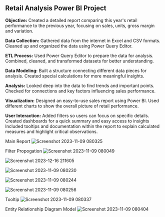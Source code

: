 
## Retail Analysis Power BI Project

**Objective:**
Created a detailed report comparing this year's retail performance to the previous year, focusing on sales, units, gross margin and variation.

**Data Collection:**
Gathered data from the internet in Excel and CSV formats.
Cleaned up and organized the data using Power Query Editor.

**ETL Process:**
Used Power Query Editor to prepare the data for analysis.
Combined, cleaned, and transformed datasets for better understanding.

**Data Modeling:**
Built a structure connecting different data pieces for analysis.
Created special calculations for more meaningful insights.

**Analysis:**
Looked deep into the data to find trends and important points.
Checked for connections and key factors influencing sales performance.

**Visualization:**
Designed an easy-to-use sales report using Power BI.
Used different charts to show the overall picture of retail performance.

**User Interaction:**
Added filters so users can focus on specific details.
Created dashboards for a quick summary and easy access to insights
Included tooltips and documentation within the report to explain calculated measures and highlight critical observations.

Main Report
![Screenshot 2023-11-09 080325](https://github.com/rekha1239/Sales-Retail-Analysis-Power-Bi-Project/assets/143036945/a7ea629f-837c-4a4c-b394-779bc6546fae)

Filter Propogation
![Screenshot 2023-11-09 080049](https://github.com/rekha1239/Sales-Retail-Analysis-Power-Bi-Project/assets/143036945/8d4cc6f3-060f-4ed4-aa97-eff3757ddac3)

![Screenshot 2023-12-16 211605](https://github.com/rekha1239/Sales-Retail-Analysis-Power-Bi-Project/assets/143036945/8db7551f-f30d-47a5-ba8d-2ae4f3a2c81d)

![Screenshot 2023-11-09 080230](https://github.com/rekha1239/Sales-Retail-Analysis-Power-Bi-Project/assets/143036945/c5854215-7be7-4311-ab18-551066d52798)

![Screenshot 2023-11-09 080244](https://github.com/rekha1239/Sales-Retail-Analysis-Power-Bi-Project/assets/143036945/08205d0b-6f8e-4fe7-9bbf-70644a63b6ac)

![Screenshot 2023-11-09 080256](https://github.com/rekha1239/Sales-Retail-Analysis-Power-Bi-Project/assets/143036945/2882e7fc-10f4-470c-a76c-b92facc63051)

 Tooltip
![Screenshot 2023-11-09 080337](https://github.com/rekha1239/Sales-Retail-Analysis-Power-Bi-Project/assets/143036945/1d6662c8-f3b7-4ae4-8262-368fbca581b7)
 
Entity Relationship Diagram Model
![Screenshot 2023-11-09 080404](https://github.com/rekha1239/Sales-Retail-Analysis-Power-Bi-Project/assets/143036945/87fb657a-b02d-4c16-97a0-efbbcf5e19fd)


